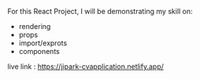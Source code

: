 For this React Project, I will be demonstrating my skill on:
 - rendering
 - props
 - import/exprots
 - components


live link : https://jipark-cvapplication.netlify.app/